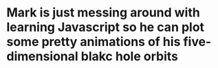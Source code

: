 # Mark is just messing around with learning Javascript so he can plot some pretty animations of his five-dimensional blakc hole orbits
